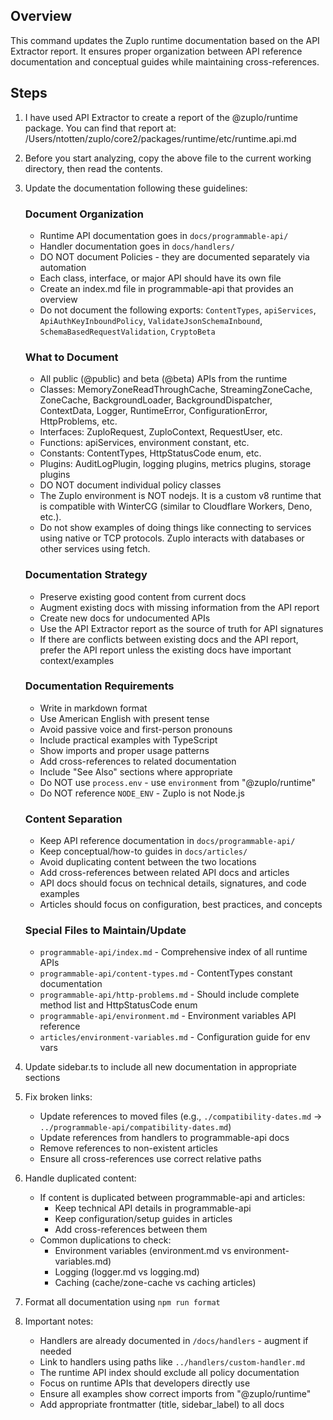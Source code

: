 ## Overview

This command updates the Zuplo runtime documentation based on the API Extractor
report. It ensures proper organization between API reference documentation and
conceptual guides while maintaining cross-references.

## Steps

1. I have used API Extractor to create a report of the @zuplo/runtime package.
   You can find that report at:
   /Users/ntotten/zuplo/core2/packages/runtime/etc/runtime.api.md

2. Before you start analyzing, copy the above file to the current working
   directory, then read the contents.

3. Update the documentation following these guidelines:

   ### Document Organization

   - Runtime API documentation goes in `docs/programmable-api/`
   - Handler documentation goes in `docs/handlers/`
   - DO NOT document Policies - they are documented separately via automation
   - Each class, interface, or major API should have its own file
   - Create an index.md file in programmable-api that provides an overview
   - Do not document the following exports: `ContentTypes`, `apiServices`,
     `ApiAuthKeyInboundPolicy`, `ValidateJsonSchemaInbound`,
     `SchemaBasedRequestValidation`, `CryptoBeta`

   ### What to Document

   - All public (@public) and beta (@beta) APIs from the runtime
   - Classes: MemoryZoneReadThroughCache, StreamingZoneCache, ZoneCache,
     BackgroundLoader, BackgroundDispatcher, ContextData, Logger, RuntimeError,
     ConfigurationError, HttpProblems, etc.
   - Interfaces: ZuploRequest, ZuploContext, RequestUser, etc.
   - Functions: apiServices, environment constant, etc.
   - Constants: ContentTypes, HttpStatusCode enum, etc.
   - Plugins: AuditLogPlugin, logging plugins, metrics plugins, storage plugins
   - DO NOT document individual policy classes
   - The Zuplo environment is NOT nodejs. It is a custom v8 runtime that is
     compatible with WinterCG (similar to Cloudflare Workers, Deno, etc.).
   - Do not show examples of doing things like connecting to services using
     native or TCP protocols. Zuplo interacts with databases or other services
     using fetch.

   ### Documentation Strategy

   - Preserve existing good content from current docs
   - Augment existing docs with missing information from the API report
   - Create new docs for undocumented APIs
   - Use the API Extractor report as the source of truth for API signatures
   - If there are conflicts between existing docs and the API report, prefer the
     API report unless the existing docs have important context/examples

   ### Documentation Requirements

   - Write in markdown format
   - Use American English with present tense
   - Avoid passive voice and first-person pronouns
   - Include practical examples with TypeScript
   - Show imports and proper usage patterns
   - Add cross-references to related documentation
   - Include "See Also" sections where appropriate
   - Do NOT use `process.env` - use `environment` from "@zuplo/runtime"
   - Do NOT reference `NODE_ENV` - Zuplo is not Node.js

   ### Content Separation

   - Keep API reference documentation in `docs/programmable-api/`
   - Keep conceptual/how-to guides in `docs/articles/`
   - Avoid duplicating content between the two locations
   - Add cross-references between related API docs and articles
   - API docs should focus on technical details, signatures, and code examples
   - Articles should focus on configuration, best practices, and concepts

   ### Special Files to Maintain/Update

   - `programmable-api/index.md` - Comprehensive index of all runtime APIs
   - `programmable-api/content-types.md` - ContentTypes constant documentation
   - `programmable-api/http-problems.md` - Should include complete method list
     and HttpStatusCode enum
   - `programmable-api/environment.md` - Environment variables API reference
   - `articles/environment-variables.md` - Configuration guide for env vars

4. Update sidebar.ts to include all new documentation in appropriate sections

5. Fix broken links:

   - Update references to moved files (e.g., `./compatibility-dates.md` →
     `../programmable-api/compatibility-dates.md`)
   - Update references from handlers to programmable-api docs
   - Remove references to non-existent articles
   - Ensure all cross-references use correct relative paths

6. Handle duplicated content:

   - If content is duplicated between programmable-api and articles:
     - Keep technical API details in programmable-api
     - Keep configuration/setup guides in articles
     - Add cross-references between them
   - Common duplications to check:
     - Environment variables (environment.md vs environment-variables.md)
     - Logging (logger.md vs logging.md)
     - Caching (cache/zone-cache vs caching articles)

7. Format all documentation using `npm run format`

8. Important notes:
   - Handlers are already documented in `/docs/handlers` - augment if needed
   - Link to handlers using paths like `../handlers/custom-handler.md`
   - The runtime API index should exclude all policy documentation
   - Focus on runtime APIs that developers directly use
   - Ensure all examples show correct imports from "@zuplo/runtime"
   - Add appropriate frontmatter (title, sidebar_label) to all docs
